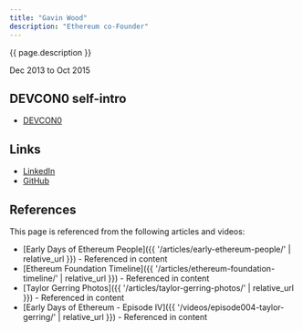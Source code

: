 ```yaml
---
title: "Gavin Wood"
description: "Ethereum co-Founder"
---
```


{{ page.description }}

Dec 2013 to Oct 2015

## DEVCON0 self-intro

- [DEVCON0](https://www.youtube.com/watch?v=_BvvUlKDqp0)

## Links

- [LinkedIn](https://www.linkedin.com/in/gavin-wood-88843316/)
- [GitHub](https://github.com/gavofyork)

## References

This page is referenced from the following articles and videos:

- [Early Days of Ethereum People]({{ '/articles/early-ethereum-people/' | relative_url }}) - Referenced in content
- [Ethereum Foundation Timeline]({{ '/articles/ethereum-foundation-timeline/' | relative_url }}) - Referenced in content
- [Taylor Gerring Photos]({{ '/articles/taylor-gerring-photos/' | relative_url }}) - Referenced in content
- [Early Days of Ethereum - Episode IV]({{ '/videos/episode004-taylor-gerring/' | relative_url }}) - Referenced in content
